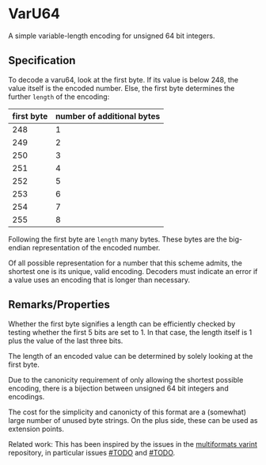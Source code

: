 # VarU64

A simple variable-length encoding for unsigned 64 bit integers.

## Specification

To decode a varu64, look at the first byte. If its value is below 248, the value itself is the encoded number. Else, the first byte determines the further `length` of the encoding:

| first byte | number of additional bytes |
|------------|----------------------------|
| 248 | 1 |
| 249 | 2 |
| 250 | 3 |
| 251 | 4 |
| 252 | 5 |
| 253 | 6 |
| 254 | 7 |
| 255 | 8 |

Following the first byte are `length` many bytes. These bytes are the big-endian representation of the encoded number.

Of all possible representation for a number that this scheme admits, the shortest one is its unique, valid encoding. Decoders must indicate an error if a value uses an encoding that is longer than necessary.

## Remarks/Properties

Whether the first byte signifies a length can be efficiently checked by testing whether the first 5 bits are set to 1. In that case, the length itself is 1 plus the value of the last three bits.

The length of an encoded value can be determined by solely looking at the first byte.

Due to the canonicity requirement of only allowing the shortest possible encoding, there is a bijection between unsigned 64 bit integers and encodings.

The cost for the simplicity and canonicty of this format are a (somewhat) large number of unused byte strings. On the plus side, these can be used as extension points.

Related work: This has been inspired by the issues in the [multiformats varint](TODO) repository, in particular issues [#TODO](TODO) and [#TODO](TODO).
